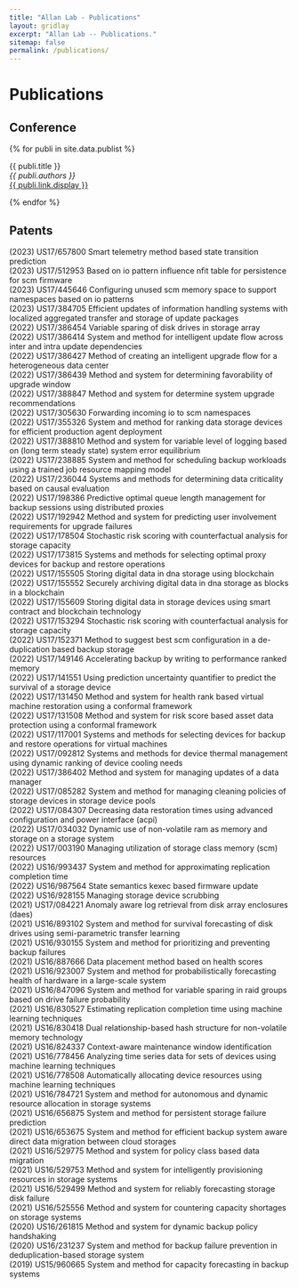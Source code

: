 ```yaml
---
title: "Allan Lab - Publications"
layout: gridlay
excerpt: "Allan Lab -- Publications."
sitemap: false
permalink: /publications/
---
```



# Publications

## Conference

{% for publi in site.data.publist %}

  {{ publi.title }} <br />
  <em>{{ publi.authors }} </em><br /><a href="{{ publi.link.url }}">{{ publi.link.display }}</a>

{% endfor %}

## Patents

(2023) US17/657800  Smart telemetry method based state transition prediction <br />
(2023) US17/512953  Based on io pattern influence nfit table for persistence for scm firmware <br />
(2023) US17/445646  Configuring unused scm memory space to support namespaces based on io patterns <br />
(2023) US17/384705  Efficient updates of information handling systems with localized aggregated transfer and storage of update packages <br />
(2022) US17/386454  Variable sparing of disk drives in storage array <br />
(2022) US17/386414  System and method for intelligent update flow across inter and intra update dependencies <br />
(2022) US17/386427  Method of creating an intelligent upgrade flow for a heterogeneous data center <br />
(2022) US17/386439  Method and system for determining favorability of upgrade window <br />
(2022) US17/388847  Method and system for determine system upgrade recommendations <br />
(2022) US17/305630  Forwarding incoming io to scm namespaces <br />
(2022) US17/355326  System and method for ranking data storage devices for efficient production agent deployment <br />
(2022) US17/388810  Method and system for variable level of logging based on (long term steady state) system error equilibrium <br />
(2022) US17/238885  System and method for scheduling backup workloads using a trained job resource mapping model <br />
(2022) US17/236044  Systems and methods for determining data criticality based on causal evaluation <br />
(2022) US17/198386  Predictive optimal queue length management for backup sessions using distributed proxies <br />
(2022) US17/192942  Method and system for predicting user involvement requirements for upgrade failures <br />
(2022) US17/178504  Stochastic risk scoring with counterfactual analysis for storage capacity <br />
(2022) US17/173815  Systems and methods for selecting optimal proxy devices for backup and restore operations <br />
(2022) US17/155505  Storing digital data in dna storage using blockchain  <br />
(2022) US17/155552  Securely archiving digital data in dna storage as blocks in a  blockchain <br />
(2022) US17/155609  Storing digital data in storage devices using smart contract and blockchain technology <br />
(2022) US17/153294  Stochastic risk scoring with counterfactual analysis for storage capacity <br />
(2022) US17/152371  Method to suggest best scm configuration in a de-duplication based backup storage <br />
(2022) US17/149146  Accelerating backup by writing to performance ranked memory <br />
(2022) US17/141551  Using prediction uncertainty quantifier to predict the survival of a storage device <br />
(2022) US17/131450  Method and system for health rank based virtual machine restoration using a conformal framework <br />
(2022) US17/131508  Method and system for risk score based asset data protection using a conformal framework <br />
(2022) US17/117001  Systems and methods for selecting devices for backup and restore operations for virtual machines <br />
(2022) US17/092812  Systems and methods for device thermal management using dynamic ranking of device cooling needs <br />
(2022) US17/386402  Method and system for managing updates of a data manager <br />
(2022) US17/085282  System and method for managing cleaning policies of storage devices in storage device pools  <br />
(2022) US17/084307  Decreasing data restoration times using advanced configuration and power interface (acpi) <br />
(2022) US17/034032  Dynamic use of non-volatile ram as memory and storage on a storage system <br />
(2022) US17/003190  Managing utilization of storage class memory (scm) resources <br />
(2022) US16/993437  System and method for approximating replication completion time <br />
(2022) US16/987564  State semantics kexec based firmware update <br />
(2022) US16/928155  Managing storage device scrubbing <br />
(2021) US17/084221  Anomaly aware log retrieval from disk array enclosures (daes) <br />
(2021) US16/893102  System and method for survival forecasting of disk drives using semi-parametric transfer learning <br />
(2021) US16/930155  System and method for prioritizing and preventing backup failures <br />
(2021) US16/887666  Data placement method based on health scores <br />
(2021) US16/923007  System and method for probabilistically forecasting health of hardware in a large-scale system <br />
(2021) US16/847096  System and method for variable sparing in raid groups based on drive failure probability <br />
(2021) US16/830527  Estimating replication completion time using machine learning techniques <br />
(2021) US16/830418  Dual relationship-based hash structure for non-volatile memory technology <br />
(2021) US16/824337  Context-aware maintenance window identification <br />
(2021) US16/778456  Analyzing time series data for sets of devices using machine learning techniques <br />
(2021) US16/778508  Automatically allocating device resources using machine learning techniques <br />
(2021) US16/784721  System and method for autonomous and dynamic resource allocation in storage systems <br />
(2021) US16/656875  System and method for persistent storage failure prediction <br />
(2021) US16/653675  System and method for efficient backup system aware direct data migration between cloud storages <br />
(2021) US16/529775  Method and system for policy class based data migration <br />
(2021) US16/529753  Method and system for intelligently provisioning resources in storage systems <br />
(2021) US16/529499  Method and system for reliably forecasting storage disk failure <br />
(2021) US16/525556  Method and system for countering capacity shortages on storage systems <br />
(2020) US16/261815  Method and system for dynamic backup policy handshaking <br />
(2020) US16/231237  System and method for backup failure prevention in deduplication-based storage system <br />
(2019) US15/960665  System and method for capacity forecasting in backup systems <br />

